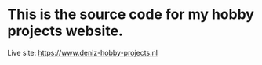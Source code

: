 # This is the source code for my hobby projects website.
Live site: https://www.deniz-hobby-projects.nl
